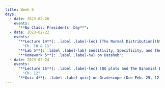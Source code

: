 ```yaml
---
title: Week 6
days:
  - date: 2023-02-20
    events:
      "**No Class: Presidents' Day**":
  - date: 2023-02-22
    events:
      "**Lecture 14**{: .label .label-lec} [The Normal Distribution](https://ph142-ucb.github.io/sp23/src/l14-normal-distribution.pdf)":
        "Ch. 10 & 11"
      "**Lab 5**{: .label .label-lab} Sensitivity, Specificity, and the Normal Distribution (Due Feb. 29)":
      "**Homework 5**{: .label .label-hw} on Datahub":
  - date: 2023-02-24
    events:
      "**Lecture 15**{: .label .label-lec} [QQ plots and The Binomial Distribution](https://ph142-ucb.github.io/sp23/src/l15-normal-binomial.pdf)": 
        "Ch. 12"
      "**Quiz 4**{: .label .label-quiz} on Gradescope (Due Feb. 25, 12:00 PM PST)":
---
```


